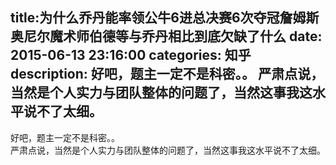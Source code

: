 title:为什么乔丹能率领公牛6进总决赛6次夺冠詹姆斯奥尼尔魔术师伯德等与乔丹相比到底欠缺了什么
date: 2015-06-13   23:16:00 
categories: 知乎 
 description: 好吧，题主一定不是科密。。 严肃点说，当然是个人实力与团队整体的问题了，当然这事我这水平说不了太细。
  --- 
 好吧，题主一定不是科密。。  
严肃点说，当然是个人实力与团队整体的问题了，当然这事我这水平说不了太细。